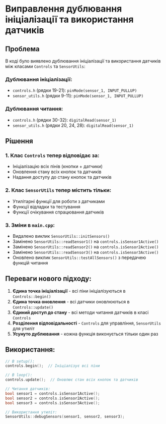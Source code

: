 # Виправлення дублювання ініціалізації та використання датчиків

## Проблема
В коді було виявлено дублювання ініціалізації та використання датчиків між класами `Controls` та `SensorUtils`:

### Дублювання ініціалізації:
- `controls.h` (рядки 19-21): `pinMode(sensor_1, INPUT_PULLUP)`
- `sensor_utils.h` (рядки 9-11): `pinMode(sensor_1, INPUT_PULLUP)`

### Дублювання читання:
- `controls.h` (рядки 30-32): `digitalRead(sensor_1)`
- `sensor_utils.h` (рядки 20, 24, 28): `digitalRead(sensor_1)`

## Рішення

### 1. Клас `Controls` тепер відповідає за:
- Ініціалізацію всіх пінів (кнопки + датчики)
- Оновлення стану всіх кнопок та датчиків
- Надання доступу до стану кнопок та датчиків

### 2. Клас `SensorUtils` тепер містить тільки:
- Утилітарні функції для роботи з датчиками
- Функції відладки та тестування
- Функції очікування спрацювання датчиків

### 3. Зміни в `main.cpp`:
- Видалено виклик `SensorUtils::initSensors()`
- Замінено `SensorUtils::readSensor1()` на `controls.isSensor1Active()`
- Замінено `SensorUtils::readSensor2()` на `controls.isSensor2Active()`
- Замінено `SensorUtils::readSensor3()` на `controls.isSensor3Active()`
- Оновлено виклик `SensorUtils::testAllSensors()` з передачею функцій читання

## Переваги нового підходу:
1. **Єдина точка ініціалізації** - всі піни ініціалізуються в `Controls::begin()`
2. **Єдина точка оновлення** - всі датчики оновлюються в `Controls::update()`
3. **Єдиний доступ до стану** - всі методи читання датчиків в класі `Controls`
4. **Розділення відповідальності** - `Controls` для управління, `SensorUtils` для утиліт
5. **Усунуто дублювання** - кожна функція виконується тільки один раз

## Використання:
```cpp
// В setup():
controls.begin();  // Ініціалізує всі піни

// В loop():
controls.update();  // Оновлює стан всіх кнопок та датчиків

// Читання датчиків:
bool sensor1 = controls.isSensor1Active();
bool sensor2 = controls.isSensor2Active();
bool sensor3 = controls.isSensor3Active();

// Використання утиліт:
SensorUtils::debugSensors(sensor1, sensor2, sensor3);
```
